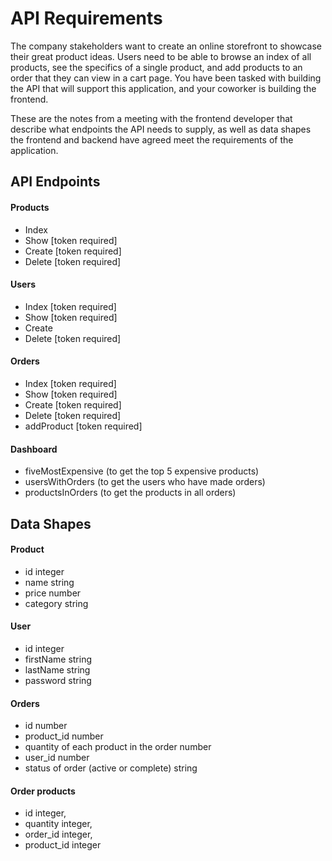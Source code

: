 # API Requirements
The company stakeholders want to create an online storefront to showcase their great product ideas. Users need to be able to browse an index of all products, see the specifics of a single product, and add products to an order that they can view in a cart page. You have been tasked with building the API that will support this application, and your coworker is building the frontend.

These are the notes from a meeting with the frontend developer that describe what endpoints the API needs to supply, as well as data shapes the frontend and backend have agreed meet the requirements of the application. 

## API Endpoints
#### Products
- Index 
- Show [token required]
- Create [token required]
- Delete [token required]

#### Users
- Index [token required]
- Show [token required]
- Create 
- Delete [token required]

#### Orders
- Index [token required]
- Show [token required]
- Create [token required]
- Delete [token required]
- addProduct [token required]
#### Dashboard
- fiveMostExpensive (to get the top 5 expensive products)
- usersWithOrders (to get the users who have made orders)
- productsInOrders (to get the products in all orders)


## Data Shapes
#### Product
-  id integer
- name string
- price number 
- category string 

#### User
- id integer
- firstName string
- lastName string 
- password string

#### Orders
- id number 
- product_id number 
- quantity of each product in the order number
- user_id number
- status of order (active or complete) string

#### Order products
- id integer,
- quantity integer,
- order_id integer,
- product_id integer 


